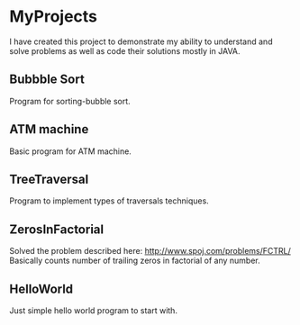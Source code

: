 # MyProjects
I have created this project to demonstrate my ability to understand and solve problems as well as code their solutions mostly in JAVA.

## Bubbble Sort
Program for sorting-bubble sort.
## ATM machine
Basic program for ATM machine.
## TreeTraversal
Program to implement types of traversals techniques.
## ZerosInFactorial
Solved the problem described here: http://www.spoj.com/problems/FCTRL/
Basically counts number of trailing zeros in factorial of any number.
## HelloWorld
Just simple hello world program to start with.


